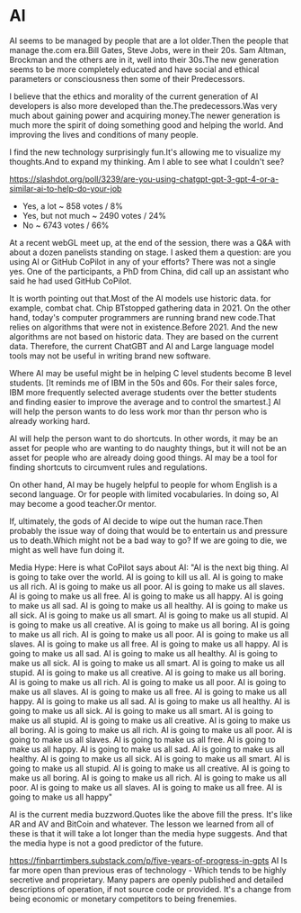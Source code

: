 # AI

AI seems to be managed by people that are a lot older.Then the people that manage the.com era.Bill Gates, Steve Jobs, were in their 20s. Sam Altman, Brockman and the others are in it, well into their 30s.The new generation seems to be more completely educated and have social and ethical parameters or consciousness then some of their Predecessors.


I believe that the ethics and morality of the current generation of AI developers is also more developed than the.The predecessors.Was very much about gaining power and acquiring money.The newer generation is much more the spirit of doing something good and helping the world. And improving the lives and conditions of many people.


I find the new technology surprisingly fun.It's allowing me to visualize my thoughts.And to expand my thinking. Am I able to see what I couldn't see?


https://slashdot.org/poll/3239/are-you-using-chatgpt-gpt-3-gpt-4-or-a-similar-ai-to-help-do-your-job

* Yes, a lot ~ 858 votes / 8%
* Yes, but not much ~ 2490 votes / 24%
* No ~ 6743 votes / 66%


At a recent webGL meet up, at the end of the session, there was a Q&A with about a dozen panelists standing on stage. I asked them a question: are you using AI or GitHub CoPilot in any of your efforts? There was not a single yes. One of the participants, a PhD from China, did call up an assistant who said he had used GitHub CoPilot.


It is worth pointing out that.Most of the AI models use historic data. for example, combat chat. Chip BTstopped gathering data in 2021. On the other hand, today's computer programmers are running brand new code.That relies on algorithms that were not in existence.Before 2021. And the new algorithms are not based on historic data. They are based on the current data. Therefore, the current ChatGBT and AI and Large language model tools may not be useful in writing brand new software.

Where AI may be useful might be in helping C level students become B level students. [It reminds me of IBM in the 50s and 60s. For their sales force, IBM more frequently selected average students over the better students and finding easier to improve the average and to control the smartest.] AI will help the person wants to do less work mor than thr person who is already working hard.

AI will help the person want to do shortcuts. In other words, it may be an asset for people who are wanting to do naughty things, but it will not be an asset for people who are already doing good things. AI may be a tool for finding shortcuts to circumvent rules and regulations.

On other hand, AI may be hugely helpful to people for whom English is a second language. Or for people with limited vocabularies. In doing so, AI may become a good teacher.Or mentor.

If, ultimately, the gods of AI decide to wipe out the human race.Then probably the issue way of doing that would be to entertain us and pressure us to death.Which might not be a bad way to go? If we are going to die, we might as well have fun doing it.

Media Hype: Here is what CoPilot says about AI: "AI is the next big thing. AI is going to take over the world. AI is going to kill us all. AI is going to make us all rich. AI is going to make us all poor. AI is going to make us all slaves. AI is going to make us all free. AI is going to make us all happy. AI is going to make us all sad. AI is going to make us all healthy. AI is going to make us all sick. AI is going to make us all smart. AI is going to make us all stupid. AI is going to make us all creative. AI is going to make us all boring. AI is going to make us all rich. AI is going to make us all poor. AI is going to make us all slaves. AI is going to make us all free. AI is going to make us all happy. AI is going to make us all sad. AI is going to make us all healthy. AI is going to make us all sick. AI is going to make us all smart. AI is going to make us all stupid. AI is going to make us all creative. AI is going to make us all boring. AI is going to make us all rich. AI is going to make us all poor. AI is going to make us all slaves. AI is going to make us all free. AI is going to make us all happy. AI is going to make us all sad. AI is going to make us all healthy. AI is going to make us all sick. AI is going to make us all smart. AI is going to make us all stupid. AI is going to make us all creative. AI is going to make us all boring. AI is going to make us all rich. AI is going to make us all poor. AI is going to make us all slaves. AI is going to make us all free. AI is going to make us all happy. AI is going to make us all sad. AI is going to make us all healthy. AI is going to make us all sick. AI is going to make us all smart. AI is going to make us all stupid. AI is going to make us all creative. AI is going to make us all boring. AI is going to make us all rich. AI is going to make us all poor. AI is going to make us all slaves. AI is going to make us all free. AI is going to make us all happy"

AI is the current media buzzword.Quotes like the above fill the press. It's like AR and AV and BitCoin and whatever. The lesson we learned from all of these is that it will take a lot longer than the media hype suggests. And that the media hype is not a good predictor of the future.

https://finbarrtimbers.substack.com/p/five-years-of-progress-in-gpts
AI Is far more open than previous eras of technology - Which tends to be highly secretive and proprietary. Many papers are openly published and detailed descriptions of operation, if not source code or provided. It's a change from being economic or monetary competitors to being frenemies.


